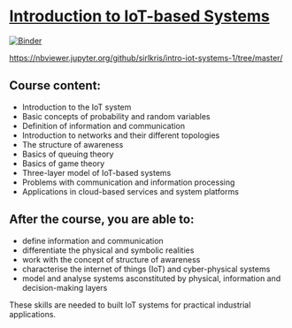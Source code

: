 # [Introduction to IoT-based Systems](https://fitech.io/en/studies/introduction-to-iot-based-systems/)

[![Binder](https://mybinder.org/badge_logo.svg)](https://mybinder.org/v2/gh/sirlkris/intro-iot-systems/master) 

https://nbviewer.jupyter.org/github/sirlkris/intro-iot-systems-1/tree/master/

## Course content:

- Introduction to the IoT system
- Basic concepts of probability and random variables
- Definition of information and communication
- Introduction to networks and their different topologies
- The structure of awareness
- Basics of queuing theory
- Basics of game theory
- Three-layer model of IoT-based systems
- Problems with communication and information processing
- Applications in cloud-based services and system platforms

## After the course, you are able to:

- define information and communication
- differentiate the physical and symbolic realities
- work with the concept of structure of awareness
- characterise the internet of things (IoT) and cyber-physical systems
- model and analyse systems asconstituted by physical, information and decision-making layers

These skills are needed to built IoT systems for practical industrial applications.
